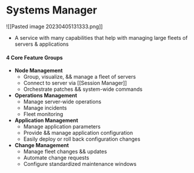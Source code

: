 # Systems Manager
![[Pasted image 20230405131333.png]]
- A service with many capabilities that help with managing large fleets of servers & applications

#### 4 Core Feature Groups
- **Node Management**
	- Group, visualize, && manage a fleet of servers
	- Connect to server via [[Session Manager]]
	- Orchestrate patches && system-wide commands
- **Operations Management**
	- Manage server-wide operations
	- Manage incidents
	- Fleet monitoring
- **Application Management**
	- Manage application parameters
	- Provide && manage application configuration
	- Easily deploy or roll back configuration changes
- **Change Management**
	- Manage fleet changes && updates
	- Automate change requests
	- Configure standardized maintenance windows

